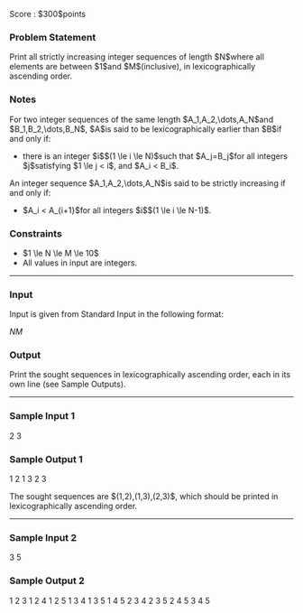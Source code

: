 
<div>

<span>

<span>

<p>
Score : $300$points
</p>

<div>

<section>

### **Problem Statement**

<p>
Print all strictly increasing integer sequences of length $N$where all elements are between $1$and $M$(inclusive), in lexicographically ascending order.
</p>

</section>

</div>

<div>

<section>

### **Notes**

<p>
For two integer sequences of the same length $A_1,A_2,\dots,A_N$and  $B_1,B_2,\dots,B_N$, $A$is said to be lexicographically earlier than $B$if and only if:
</p>

<ul>

<li>
there is an integer $i$$(1 \le i \le N)$such that $A_j=B_j$for all integers $j$satisfying $1 \le j < i$, and $A_i < B_i$. 
</li>

</ul>

<p>
An integer sequence $A_1,A_2,\dots,A_N$is said to be strictly increasing if and only if:
</p>

<ul>

<li>
$A_i < A_{i+1}$for all integers $i$$(1 \le i \le N-1)$.
</li>

</ul>

</section>

</div>

<div>

<section>

### **Constraints**

<ul>

<li>
$1 \le N \le M \le 10$
</li>

<li>
All values in input are integers.
</li>

</ul>

</section>

</div>

---

<div>

<div>

<section>

### **Input**

<p>
Input is given from Standard Input in the following format:
</p>

<div>

$N$$M$
</div>

</section>

</div>

<div>

<section>

### **Output**

<p>
Print the sought sequences in lexicographically ascending order, each in its own line (see Sample Outputs).
</p>

</section>

</div>

</div>

---

<div>

<section>

### **Sample Input 1**

<div>

2 3

</div>

</section>

</div>

<div>

<section>

### **Sample Output 1**

<div>

1 2 
1 3 
2 3 

</div>

<p>
The sought sequences are $(1,2),(1,3),(2,3)$, which should be printed in lexicographically ascending order.
</p>

</section>

</div>

---

<div>

<section>

### **Sample Input 2**

<div>

3 5

</div>

</section>

</div>

<div>

<section>

### **Sample Output 2**

<div>

1 2 3 
1 2 4 
1 2 5 
1 3 4 
1 3 5 
1 4 5 
2 3 4 
2 3 5 
2 4 5 
3 4 5 

</div>

</section>

</div>

</span>

</span>

</div>
